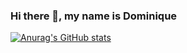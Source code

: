 ### Hi there 👋, my name is Dominique




[![Anurag's GitHub stats](https://github-readme-stats.vercel.app/api?username=d-burger)](https://github.com/anuraghazra/github-readme-stats)





<!--
**d-burger/d-burger** is a ✨ _special_ ✨ repository because its `README.md` (this file) appears on your GitHub profile.

Here are some ideas to get you started:

- 🔭 I’m currently working on ...
- 🌱 I’m currently learning ...
- 👯 I’m looking to collaborate on ...
- 🤔 I’m looking for help with ...
- 💬 Ask me about ...
- 📫 How to reach me: ...
- 😄 Pronouns: ...
- ⚡ Fun fact: ...
-->
